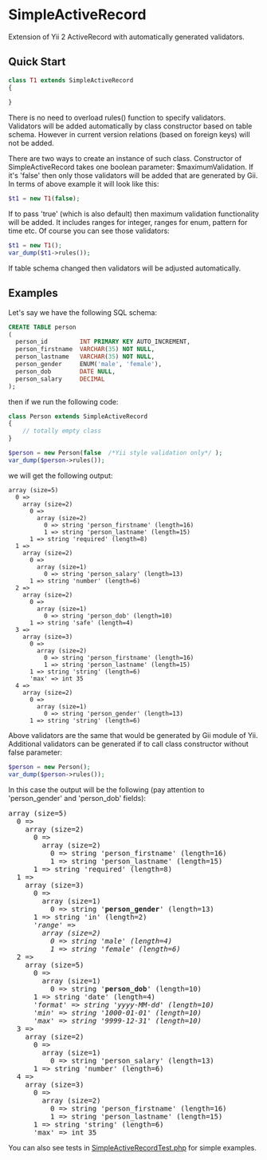 # SimpleActiveRecord

Extension of Yii 2 ActiveRecord with automatically generated validators.

## Quick Start
```php
class T1 extends SimpleActiveRecord
{
    
}
```

There is no need to overload rules() function to specify validators. Validators will be added automatically by 
class constructor based on table schema. However in current version relations (based on foreign keys) will not be added.

There are two ways to create an instance of such class. Constructor of SimpleActiveRecord takes one boolean parameter: 
$maximumValidation. If it's 'false' then only those validators will be added that are generated by Gii. In terms of above 
example it will look like this:

```php
$t1 = new T1(false);
```

If to pass 'true' (which is also default) then maximum validation functionality will be added. It includes ranges for integer, 
ranges for enum, pattern for time etc. Of course you can see those validators:

```php
$t1 = new T1();
var_dump($t1->rules());
```

If table schema changed then validators will be adjusted automatically.

## Examples

Let's say we have the following SQL schema:
```sql
CREATE TABLE person
(
  person_id         INT PRIMARY KEY AUTO_INCREMENT,
  person_firstname  VARCHAR(35) NOT NULL,
  person_lastname   VARCHAR(35) NOT NULL,
  person_gender     ENUM('male', 'female'),
  person_dob        DATE NULL,
  person_salary     DECIMAL
);
```

then if we run the following code:

```php
class Person extends SimpleActiveRecord
{
    // totally empty class
}

$person = new Person(false  /*Yii style validation only*/ );
var_dump($person->rules());
```

we will get the following output:

```
array (size=5)
  0 => 
    array (size=2)
      0 => 
        array (size=2)
          0 => string 'person_firstname' (length=16)
          1 => string 'person_lastname' (length=15)
      1 => string 'required' (length=8)
  1 => 
    array (size=2)
      0 => 
        array (size=1)
          0 => string 'person_salary' (length=13)
      1 => string 'number' (length=6)
  2 => 
    array (size=2)
      0 => 
        array (size=1)
          0 => string 'person_dob' (length=10)
      1 => string 'safe' (length=4)
  3 => 
    array (size=3)
      0 => 
        array (size=2)
          0 => string 'person_firstname' (length=16)
          1 => string 'person_lastname' (length=15)
      1 => string 'string' (length=6)
      'max' => int 35
  4 => 
    array (size=2)
      0 => 
        array (size=1)
          0 => string 'person_gender' (length=13)
      1 => string 'string' (length=6)
```

Above validators are the same that would be generated by Gii module of Yii. Additional validators can be generated if to call class constructor without false parameter:

```php
$person = new Person();
var_dump($person->rules());
```

In this case the output will be the following (pay attention to 'person_gender' and 'person_dob' fields):
<pre>
array (size=5)
  0 => 
    array (size=2)
      0 => 
        array (size=2)
          0 => string 'person_firstname' (length=16)
          1 => string 'person_lastname' (length=15)
      1 => string 'required' (length=8)
  1 => 
    array (size=3)
      0 => 
        array (size=1)
          0 => string '<b>person_gender</b>' (length=13)
      1 => string 'in' (length=2)
      <i>'range' =>
        array (size=2)
          0 => string 'male' (length=4)
          1 => string 'female' (length=6)</i>
  2 => 
    array (size=5)
      0 => 
        array (size=1)
          0 => string '<b>person_dob</b>' (length=10)
      1 => string 'date' (length=4)
      <i>'format' => string 'yyyy-MM-dd' (length=10)
      'min' => string '1000-01-01' (length=10)
      'max' => string '9999-12-31' (length=10)</i>
  3 => 
    array (size=2)
      0 => 
        array (size=1)
          0 => string 'person_salary' (length=13)
      1 => string 'number' (length=6)
  4 => 
    array (size=3)
      0 => 
        array (size=2)
          0 => string 'person_firstname' (length=16)
          1 => string 'person_lastname' (length=15)
      1 => string 'string' (length=6)
      'max' => int 35
</pre>


You can also see tests in [SimpleActiveRecordTest.php](tests/unit/SimpleActiveRecordTest.php) for simple examples.
